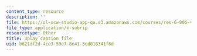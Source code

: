 ```yaml
---
content_type: resource
description: ''
file: https://ol-ocw-studio-app-qa.s3.amazonaws.com/courses/res-6-006-video-demonstrations-in-lasers-and-optics-spring-2008/b621df2d4ce359e78e415ed018341f6d_zD6tTb74KdU.vtt
file_type: application/x-subrip
resourcetype: Other
title: 3play caption file
uid: b621df2d-4ce3-59e7-8e41-5ed018341f6d
---
```

